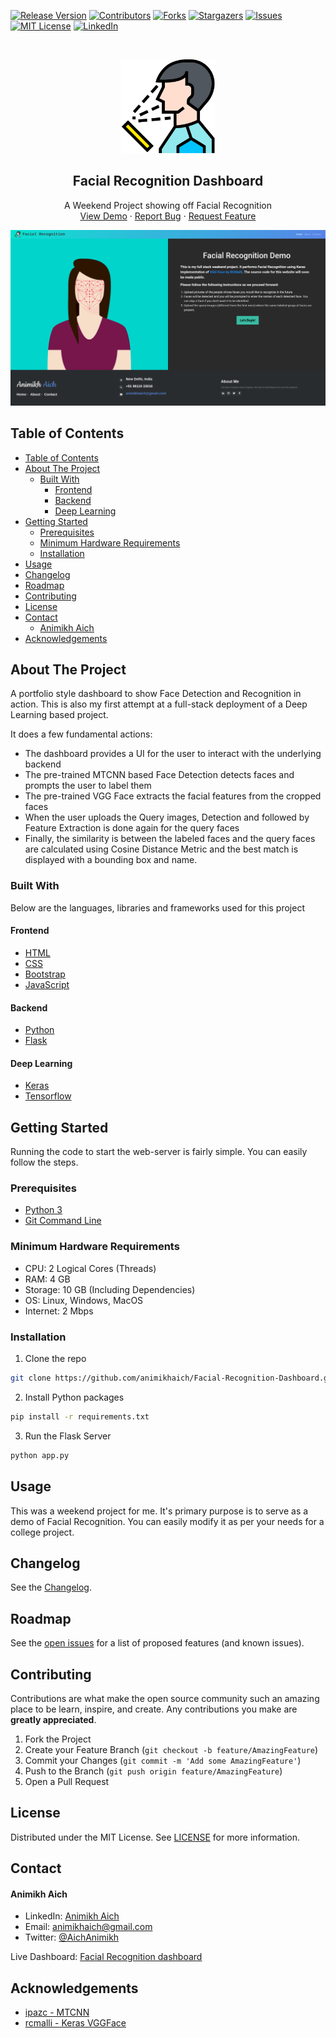 [![Release Version][release-shield]][release-url]
[![Contributors][contributors-shield]][contributors-url]
[![Forks][forks-shield]][forks-url]
[![Stargazers][stars-shield]][stars-url]
[![Issues][issues-shield]][issues-url]
[![MIT License][license-shield]][license-url]
[![LinkedIn][linkedin-shield]][linkedin-url]

<!-- PROJECT LOGO -->
<br />
<p align="center">
    <img src="readme-assets/facial-recognition.png" alt="Logo" width="150" height="150">

  <h2 align="center">Facial Recognition Dashboard</h2>

  <p align="center">
    A Weekend Project showing off Facial Recognition
    <br />
    <a href="http://ec2-52-66-232-128.ap-south-1.compute.amazonaws.com:5000/">View Demo</a>
    ·
    <a href="https://github.com/animikhaich/Facial-Recognition-Dashboard/issues/new">Report Bug</a>
    ·
    <a href="https://github.com/animikhaich/Facial-Recognition-Dashboard/issues/new">Request Feature</a>
  </p>
</p>


![Facial Recognition Dashboard Homepage][product-screenshot]

<!-- TABLE OF CONTENTS -->
## Table of Contents

- [Table of Contents](#table-of-contents)
- [About The Project](#about-the-project)
  - [Built With](#built-with)
    - [Frontend](#frontend)
    - [Backend](#backend)
    - [Deep Learning](#deep-learning)
- [Getting Started](#getting-started)
  - [Prerequisites](#prerequisites)
  - [Minimum Hardware Requirements](#minimum-hardware-requirements)
  - [Installation](#installation)
- [Usage](#usage)
- [Changelog](#changelog)
- [Roadmap](#roadmap)
- [Contributing](#contributing)
- [License](#license)
- [Contact](#contact)
    - [Animikh Aich](#animikh-aich)
- [Acknowledgements](#acknowledgements)



<!-- ABOUT THE PROJECT -->
## About The Project


A portfolio style dashboard to show Face Detection and Recognition in action. This is also my first attempt at a full-stack deployment of a Deep Learning based project. 

It does a few fundamental actions:
- The dashboard provides a UI for the user to interact with the underlying backend
- The pre-trained MTCNN based Face Detection detects faces and prompts the user to label them
- The pre-trained VGG Face extracts the facial features from the cropped faces
- When the user uploads the Query images, Detection and followed by Feature Extraction is done again for the query faces
- Finally, the similarity is between the labeled faces and the query faces are calculated using Cosine Distance Metric and the best match is displayed with a bounding box and name.

### Built With
Below are the languages, libraries and frameworks used for this project

#### Frontend
* [HTML](https://developer.mozilla.org/en-US/docs/Web/HTML)
* [CSS](https://developer.mozilla.org/en-US/docs/Web/CSS)
* [Bootstrap](https://getbootstrap.com)
* [JavaScript](https://developer.mozilla.org/en-US/docs/Web/JavaScript)

#### Backend
* [Python](https://www.python.org/)
* [Flask](https://palletsprojects.com/p/flask/)

#### Deep Learning
* [Keras](https://keras.io/)
* [Tensorflow](https://www.tensorflow.org/)


<!-- GETTING STARTED -->
## Getting Started

Running the code to start the web-server is fairly simple. You can easily follow the steps.

### Prerequisites

- [Python 3](https://www.python.org/)
- [Git Command Line](https://git-scm.com/)

### Minimum Hardware Requirements

- CPU: 2 Logical Cores (Threads)
- RAM: 4 GB
- Storage: 10 GB (Including Dependencies)
- OS: Linux, Windows, MacOS
- Internet: 2 Mbps

### Installation

1. Clone the repo
```sh
git clone https://github.com/animikhaich/Facial-Recognition-Dashboard.git
```
2. Install Python packages
```sh
pip install -r requirements.txt
```
3. Run the Flask Server
```sh
python app.py
```

<!-- USAGE EXAMPLES -->
## Usage

This was a weekend project for me. It's primary purpose is to serve as a demo of Facial Recognition. You can easily modify it as per your needs for a college project.

<!-- CHANGELOG -->
## Changelog

See the [Changelog](CHANGELOG.md).

<!-- ROADMAP -->
## Roadmap

See the [open issues](https://github.com/animikhaich/Facial-Recognition-Dashboard/issues?q=is%3Aopen) for a list of proposed features (and known issues).

<!-- CONTRIBUTING -->
## Contributing

Contributions are what make the open source community such an amazing place to be learn, inspire, and create. Any contributions you make are **greatly appreciated**.

1. Fork the Project
2. Create your Feature Branch (`git checkout -b feature/AmazingFeature`)
3. Commit your Changes (`git commit -m 'Add some AmazingFeature'`)
4. Push to the Branch (`git push origin feature/AmazingFeature`)
5. Open a Pull Request

<!-- LICENSE -->
## License

Distributed under the MIT License. See [LICENSE](LICENSE.md) for more information.

<!-- CONTACT -->
## Contact

#### Animikh Aich
- LinkedIn: [Animikh Aich](https://www.linkedin.com/in/animikh-aich/)
- Email: [animikhaich@gmail.com](mailto:animikhaich@gmail.com)
- Twitter: [@AichAnimikh](https://twitter.com/AichAnimikh)

Live Dashboard: [Facial Recognition dashboard](http://ec2-52-66-232-128.ap-south-1.compute.amazonaws.com:5000/)

<!-- ACKNOWLEDGEMENTS -->
## Acknowledgements
* [ipazc - MTCNN](https://github.com/ipazc/mtcnn)
* [rcmalli - Keras VGGFace](https://github.com/rcmalli/keras-vggface)


<!-- MARKDOWN LINKS & IMAGES -->
[release-shield]: https://img.shields.io/github/release/animikhaich/Facial-Recognition-Dashboard.svg?style=flat-square
[release-url]: https://github.com/animikhaich/Facial-Recognition-Dashboard/releases
[contributors-shield]: https://img.shields.io/github/contributors/animikhaich/Facial-Recognition-Dashboard.svg?style=flat-square
[contributors-url]: https://github.com/animikhaich/Facial-Recognition-Dashboard/graphs/contributors
[forks-shield]: https://img.shields.io/github/forks/animikhaich/Facial-Recognition-Dashboard.svg?style=flat-square
[forks-url]: https://github.com/animikhaich/Facial-Recognition-Dashboard/network/members
[stars-shield]: https://img.shields.io/github/stars/animikhaich/Facial-Recognition-Dashboard.svg?style=flat-square
[stars-url]: https://github.com/animikhaich/Facial-Recognition-Dashboard/stargazers
[issues-shield]: https://img.shields.io/github/issues/animikhaich/Facial-Recognition-Dashboard.svg?style=flat-square
[issues-url]: https://github.com/animikhaich/Facial-Recognition-Dashboard/issues
[license-shield]: https://img.shields.io/github/license/animikhaich/Facial-Recognition-Dashboard.svg?style=flat-square
[license-url]: https://github.com/animikhaich/Facial-Recognition-Dashboard/blob/master/LICENSE.md
[linkedin-shield]: https://img.shields.io/badge/-LinkedIn-black.svg?style=flat-square&logo=linkedin&colorB=555
[linkedin-url]: https://linkedin.com/in/animikh-aich/
[product-screenshot]: readme-assets/project-page.png